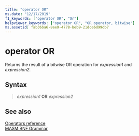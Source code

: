 ```yaml
---
title: "operator OR"
ms.date: "12/17/2019"
f1_keywords: ["operator OR", "Or"]
helpviewer_keywords: ["operator OR", "OR operator, bitwise"]
ms.assetid: fab36ba6-8ee0-4778-beb9-21dce6d99db7
---
```

# operator OR

Returns the result of a bitwise OR operation for *expression1* and *expression2*.

## Syntax

> *expression1* **OR** *expression2*

## See also

[Operators reference](operators-reference.md)<br/>
[MASM BNF Grammar](masm-bnf-grammar.md)
